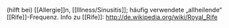 (hilft bei) [[Allergie]]n, [[Illness/Sinusitis]]; häufig verwendete „allheilende“ [[Rife]]-Frequenz. 
Info zu [[Rife]]: http://de.wikipedia.org/wiki/Royal_Rife